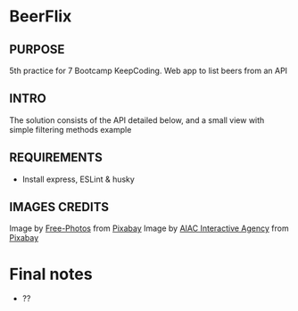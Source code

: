 # BeerFlix


## PURPOSE
5th practice for 7 Bootcamp KeepCoding. Web app to list beers from an API

## INTRO
The solution consists of the API detailed below, and a small view with simple filtering methods example

## REQUIREMENTS
* Install express, ESLint & husky


## IMAGES CREDITS
Image by <a href="https://pixabay.com/users/Free-Photos-242387/?utm_source=link-attribution&amp;utm_medium=referral&amp;utm_campaign=image&amp;utm_content=839865">Free-Photos</a> from <a href="https://pixabay.com/?utm_source=link-attribution&amp;utm_medium=referral&amp;utm_campaign=image&amp;utm_content=839865">Pixabay</a>
Image by <a href="https://pixabay.com/users/aiacPL-15853/?utm_source=link-attribution&amp;utm_medium=referral&amp;utm_campaign=image&amp;utm_content=199650">AIAC Interactive Agency</a> from <a href="https://pixabay.com/?utm_source=link-attribution&amp;utm_medium=referral&amp;utm_campaign=image&amp;utm_content=199650">Pixabay</a>

# Final notes
* ??
